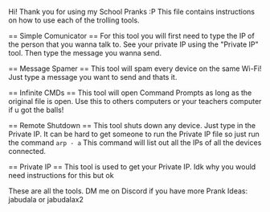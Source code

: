 Hi!
 Thank you for using my School Pranks :P
This file contains instructions on how to use each of the trolling tools.

== Simple Comunicator ==
For this tool you will first need to type the IP of the person that you wanna talk to. See your private IP using the "Private IP" tool.
 Then type the message you wanna send.


== Message Spamer ==
This tool will spam every device on the same Wi-Fi!
 Just type a message you want to send and thats it.


== Infinite CMDs ==
This tool will open Command Prompts as long as the original file is open.
 Use this to others computers or your teachers computer if u got the balls!


== Remote Shutdown ==
This tool shuts down any device. Just type in the Private IP.
 It can be hard to get someone to run the Private IP file so just run the command ```arp - a```
  This command will list out all the IPs of all the devices connected.


== Private IP ==
This tool is used to get your Private IP.
 Idk why you would need instructions for this but ok


These are all the tools.
 DM me on Discord if you have more Prank Ideas: jabudala or jabudalax2

